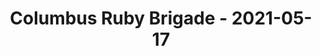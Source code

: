 ---
layout: post
title: Columbus Ruby Brigade - 2021-05-17
datetime: '2021-05-17T18:00:00-04:00'
name: Columbus Ruby Brigade
external_url: https://www.meetup.com/columbusrb/events/vnnxzrycchbwb/
online_event: false
year_month: 2021-05
---